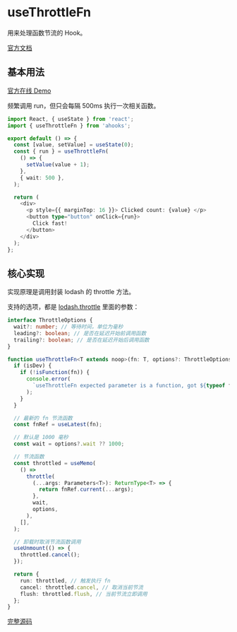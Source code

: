 # useThrottleFn

用来处理函数节流的 Hook。

[官方文档](https://ahooks.js.org/zh-CN/hooks/use-debounce-effect)

## 基本用法

[官方在线 Demo](https://ahooks.js.org/zh-CN/hooks/use-throttle-fn)

频繁调用 run，但只会每隔 500ms 执行一次相关函数。

```ts
import React, { useState } from 'react';
import { useThrottleFn } from 'ahooks';

export default () => {
  const [value, setValue] = useState(0);
  const { run } = useThrottleFn(
    () => {
      setValue(value + 1);
    },
    { wait: 500 },
  );

  return (
    <div>
      <p style={{ marginTop: 16 }}> Clicked count: {value} </p>
      <button type="button" onClick={run}>
        Click fast!
      </button>
    </div>
  );
};
```

## 核心实现

实现原理是调用封装 lodash 的 throttle 方法。

支持的选项，都是 [lodash.throttle](https://lodash.com/docs/4.17.15#throttle) 里面的参数：

```ts
interface ThrottleOptions {
  wait?: number; // 等待时间，单位为毫秒
  leading?: boolean; // 是否在延迟开始前调用函数
  trailing?: boolean; // 是否在延迟开始后调用函数
}
```

```ts
function useThrottleFn<T extends noop>(fn: T, options?: ThrottleOptions) {
  if (isDev) {
    if (!isFunction(fn)) {
      console.error(
        `useThrottleFn expected parameter is a function, got ${typeof fn}`,
      );
    }
  }

  // 最新的 fn 节流函数
  const fnRef = useLatest(fn);

  // 默认是 1000 毫秒
  const wait = options?.wait ?? 1000;

  // 节流函数
  const throttled = useMemo(
    () =>
      throttle(
        (...args: Parameters<T>): ReturnType<T> => {
          return fnRef.current(...args);
        },
        wait,
        options,
      ),
    [],
  );

  // 卸载时取消节流函数调用
  useUnmount(() => {
    throttled.cancel();
  });

  return {
    run: throttled, // 触发执行 fn
    cancel: throttled.cancel, // 取消当前节流
    flush: throttled.flush, // 当前节流立即调用
  };
}
```

[完整源码](https://github.com/alibaba/hooks/blob/v3.7.4/packages/hooks/src/useThrottleFn/index.ts)
